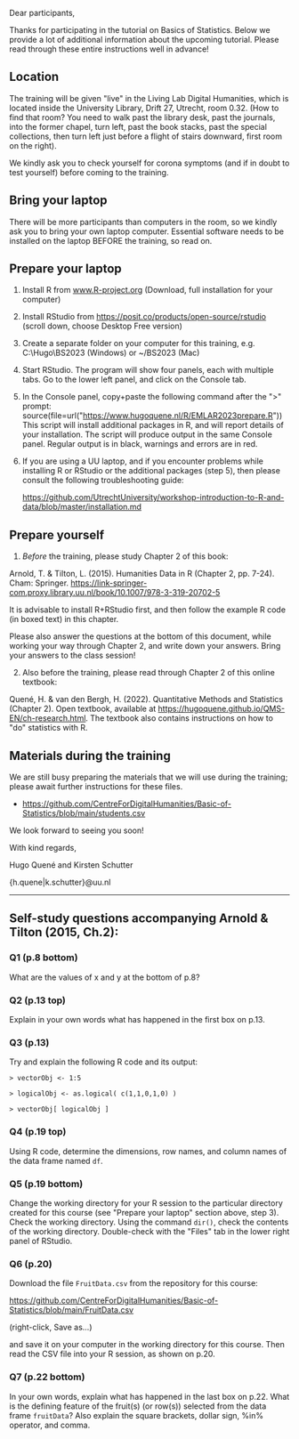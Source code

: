 Dear participants, 
 
Thanks for participating in the tutorial on Basics of Statistics. Below we provide a lot of additional information about the upcoming tutorial. Please read through these entire instructions well in advance!  

## Location 

The training will be given "live" in the Living Lab Digital Humanities, which is located inside the University Library, Drift 27, Utrecht, room 0.32. 
(How to find that room? You need to walk past the library desk, past the journals, into the former chapel, turn left, past the book stacks, past the special collections, then turn left just before a flight of stairs downward, first room on the right).

We kindly ask you to check yourself for corona symptoms (and if in doubt to test yourself) before coming to the training. 

## Bring your laptop

There will be more participants than computers in the room, so we kindly ask you to bring your own laptop computer. Essential software needs to be installed on the laptop BEFORE the training, so read on. 

## Prepare your laptop 

1. Install R from www.R-project.org (Download, full installation for your computer)

2. Install RStudio from https://posit.co/products/open-source/rstudio (scroll down, choose Desktop Free version)

3. Create a separate folder on your computer for this training, 
e.g. C:\\Hugo\\BS2023 (Windows) or ~/BS2023 (Mac)

4. Start RStudio. The program will show four panels, each with multiple tabs. Go to the lower left panel, and click on the Console tab. 

5. In the Console panel, copy+paste the following command after the ">" prompt: 
   source(file=url("https://www.hugoquene.nl/R/EMLAR2023prepare.R"))
This script will install additional packages in R, and will report details of your installation. The script will produce output in the same Console panel. Regular output is in black, warnings and errors are in red. 

6. If you are using a UU laptop, and if you encounter problems while installing R or RStudio or the additional packages (step 5), then please consult the following troubleshooting guide:

   https://github.com/UtrechtUniversity/workshop-introduction-to-R-and-data/blob/master/installation.md


## Prepare yourself

1. *Before* the training, please study Chapter 2 of this book:

Arnold, T. & Tilton, L. (2015). Humanities Data in R (Chapter 2, pp. 7-24). Cham: Springer.
https://link-springer-com.proxy.library.uu.nl/book/10.1007/978-3-319-20702-5

It is advisable to install R+RStudio first, and then follow the example R code (in boxed text) in this chapter. 

Please also answer the questions at the bottom of this document, while working your way through Chapter 2, and write down your answers. Bring your answers to the class session! 

2. Also before the training, please read through Chapter 2 of this online textbook:

Quené, H. & van den Bergh, H. (2022). Quantitative Methods and Statistics (Chapter 2). Open textbook, available at https://hugoquene.github.io/QMS-EN/ch-research.html. The textbook also contains instructions on how to "do" statistics with R. 


## Materials during the training

We are still busy preparing the materials that we will use during the training; please await further instructions for these files. 

* https://github.com/CentreForDigitalHumanities/Basic-of-Statistics/blob/main/students.csv

We look forward to seeing you soon! 

With kind regards, 

Hugo Quené and Kirsten Schutter

{h.quene|k.schutter}@uu.nl	
 
--- 
 
## Self-study questions accompanying Arnold & Tilton (2015, Ch.2):

### Q1 (p.8 bottom) 

What are the values of x and y at the bottom of p.8? 

### Q2 (p.13 top) 

Explain in your own words what has happened in the first box on p.13.

### Q3 (p.13) 

Try and explain the following R code and its output:

	> vectorObj <- 1:5

	> logicalObj <- as.logical( c(1,1,0,1,0) )

	> vectorObj[ logicalObj ]

### Q4 (p.19 top) 

Using R code, determine the dimensions, row names, and column names of the data frame named `df`. 

### Q5 (p.19 bottom) 

Change the working directory for your R session to the particular directory created for this course (see "Prepare your laptop" section above, step 3). Check the working directory. Using the command `dir()`, check the contents of the working directory. Double-check with the "Files" tab in the lower right panel of RStudio. 

### Q6 (p.20) 

Download the file `FruitData.csv` from the repository for this course:

https://github.com/CentreForDigitalHumanities/Basic-of-Statistics/blob/main/FruitData.csv

(right-click, Save as...)

and save it on your computer in the working directory for this course. Then read the CSV file into your R session, as shown on p.20. 

### Q7 (p.22 bottom) 

In your own words, explain what has happened in the last box on p.22. What is the defining feature of the fruit(s) (or row(s)) selected from the data frame `fruitData`? Also explain the square brackets, dollar sign, %in% operator, and comma. 
